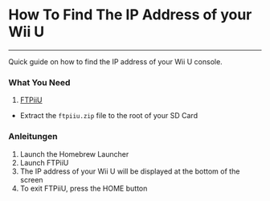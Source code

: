 # How To Find The IP Address of your Wii U
---
Quick guide on how to find the IP address of your Wii U console.

### What You Need

1. [FTPiiU](https://apps.fortheusers.org/wiiu/ftpiiu)
 - Extract the `ftpiiu.zip` file to the root of your SD Card

### Anleitungen

1. Launch the Homebrew Launcher
1. Launch FTPiiU
1. The IP address of your Wii U will be displayed at the bottom of the screen
1. To exit FTPiiU, press the HOME button